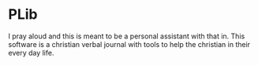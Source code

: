 # PLib
I pray aloud and this is meant to be a personal assistant with that in. This software is a christian verbal journal with tools to help the christian in their every day life.
